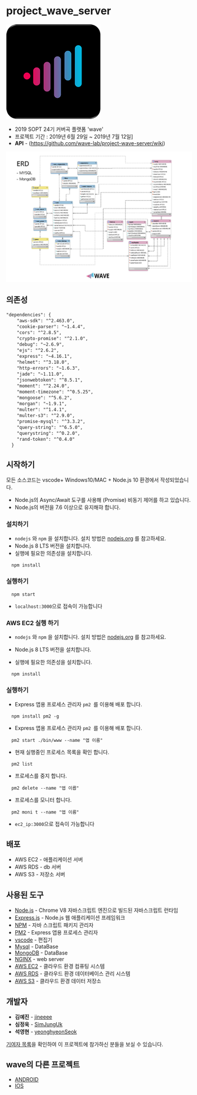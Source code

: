 # project_wave_server


![wave.png](https://github.com/wave-lab/project-wave-scheduler-server/blob/master/img/wave.png?raw=true)


* 2019 SOPT 24기 커버곡 플랫폼 'wave'
* 프로젝트 기간 : 2019년 6월 29일 ~ 2019년 7월 12일]
* **API** - (https://github.com/wave-lab/project-wave-server/wiki)


![erd.png](https://github.com/wave-lab/project-wave-scheduler-server/blob/master/img/erd.PNG?raw=true)



## 의존성

```
"dependencies": {
    "aws-sdk": "^2.463.0",
    "cookie-parser": "~1.4.4",
    "cors": "^2.8.5",
    "crypto-promise": "^2.1.0",
    "debug": "~2.6.9",
    "ejs": "^2.6.2",
    "express": "~4.16.1",
    "helmet": "^3.18.0",
    "http-errors": "~1.6.3",
    "jade": "~1.11.0",
    "jsonwebtoken": "^8.5.1",
    "moment": "^2.24.0",
    "moment-timezone": "^0.5.25",
    "mongoose": "^5.6.2",
    "morgan": "~1.9.1",
    "multer": "^1.4.1",
    "multer-s3": "^2.9.0",
    "promise-mysql": "^3.3.2",
    "query-string": "^6.5.0",
    "querystring": "^0.2.0",
    "rand-token": "^0.4.0"
  }
```

## 시작하기

모든 소스코드는 vscode+ Windows10/MAC + Node.js 10 환경에서 작성되었습니다.

- Node.js의 Async/Await 도구를 사용해 (Promise) 비동기 제어를 하고 있습니다.
- Node.js의 버전을 7.6 이상으로 유지해햐 합니다.

### 설치하기

- `nodejs` 와 `npm` 을 설치합니다. 설치 방법은 [nodejs.org](https://nodejs.org) 를 참고하세요.
- Node.js 8 LTS 버전을 설치합니다.
- 실행에 필요한 의존성을 설치합니다.

```
  npm install
```

### 실행하기

```
  npm start
```

- `localhost:3000`으로 접속이 가능합니다

### AWS EC2 실행 하기

- `nodejs` 와 `npm` 을 설치합니다. 설치 방법은 [nodejs.org](https://nodejs.org) 를 참고하세요.
- Node.js 8 LTS 버전을 설치합니다.

- 실행에 필요한 의존성을 설치합니다.

```
  npm install
```

### 실행하기

- Express 앱용 프로세스 관리자 `pm2 `를 이용해 배포 합니다.

```
  npm install pm2 -g
```

- Express 앱용 프로세스 관리자 `pm2 `를 이용해 배포 합니다.

```
  pm2 start ./bin/www --name "앱 이름"
```

- 현재 실행중인 프로세스 목록을 확인 합니다.

```
  pm2 list
```

- 프로세스를 중지 합니다.

```
  pm2 delete --name "앱 이릅"
```

- 프로세스를 모니터 합니다.

```
  pm2 moni t --name "앱 이름"
```

- `ec2_ip:3000`으로 접속이 가능합니다

## 배포

- AWS EC2 - 애플리케이션 서버
- AWS RDS - db 서버
- AWS S3 - 저장소 서버

## 사용된 도구

- [Node.js](https://nodejs.org/ko/) - Chrome V8 자바스크립트 엔진으로 빌드된 자바스크립트 런타임
- [Express.js](http://expressjs.com/ko/) - Node.js 웹 애플리케이션 프레임워크
- [NPM](https://rometools.github.io/rome/) - 자바 스크립트 패키지 관리자
- [PM2](http://pm2.keymetrics.io/) - Express 앱용 프로세스 관리자
- [vscode](https://code.visualstudio.com/) - 편집기
- [Mysql](https://www.mysql.com/) - DataBase
- [MongoDB](https://www.mongodb.com/) - DataBase
- [NGINX](https://nginx.org/en/) - web server
- [AWS EC2](https://aws.amazon.com/ko/ec2/?sc_channel=PS&sc_campaign=acquisition_KR&sc_publisher=google&sc_medium=english_ec2_b&sc_content=ec2_e&sc_detail=aws%20ec2&sc_category=ec2&sc_segment=177228231544&sc_matchtype=e&sc_country=KR&s_kwcid=AL!4422!3!177228231544!e!!g!!aws%20ec2&ef_id=WkRozwAAAnO-lPWy:20180412120123:s) - 클라우드 환경 컴퓨팅 시스템
- [AWS RDS](https://aws.amazon.com/ko/rds/) - 클라우드 환경 데이터베이스 관리 시스템
- [AWS S3](https://aws.amazon.com/ko/s3/?sc_channel=PS&sc_campaign=acquisition_KR&sc_publisher=google&sc_medium=english_s3_b&sc_content=s3_e&sc_detail=aws%20s3&sc_category=s3&sc_segment=177211245240&sc_matchtype=e&sc_country=KR&s_kwcid=AL!4422!3!177211245240!e!!g!!aws%20s3&ef_id=WkRozwAAAnO-lPWy:20180412120059:s) - 클라우드 환경 데이터 저장소

## 개발자

- **김예진** - [jineeee](https://github.com/jineeee) 
- **심정욱** - [SimJungUk](https://github.com/SimJungUk) 
- **석영현** - [yeonghyeonSeok](https://github.com/yeonghyeonSeok) 

[기여자 목록](https://github.com/wave-lab/project-wave-server/graphs/contributors)을 확인하여 이 프로젝트에 참가하신 분들을 보실 수 있습니다.

## wave의 다른 프로젝트

- [ANDROID](https://github.com/wave-lab/project-wave-Android) 
- [IOS](https://github.com/wave-lab/project-wave-iOS) 


